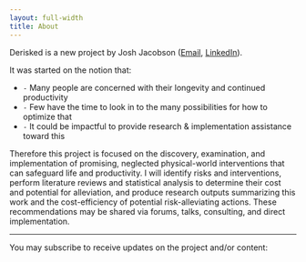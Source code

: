 ```yaml
---
layout: full-width
title: About
---
```


Derisked is a new project by Josh Jacobson ([Email](mailto:Josh@Derisked.org), [LinkedIn](https://www.linkedin.com/in/joshmjacobson/)). 

It was started on the notion that:

* `-` Many people are concerned with their longevity and continued productivity
* `-` Few have the time to look in to the many possibilities for how to optimize that
* `-` It could be impactful to provide research & implementation assistance toward this

Therefore this project is focused on the discovery, examination, and implementation of promising, neglected physical-world interventions that can safeguard life and productivity. I will identify risks and interventions, perform literature reviews and statistical analysis to determine their cost and potential for alleviation, and produce research outputs summarizing this work and the cost-efficiency of potential risk-alleviating actions. These recommendations may be shared via forums, talks, consulting, and direct implementation.

---

You may subscribe to receive updates on the project and/or content:
<br><br> 
<div class="ml-form-embed"  data-account="3133918:b9d3e1c7g7"  data-form="4050427:e6c4k0">
</div>